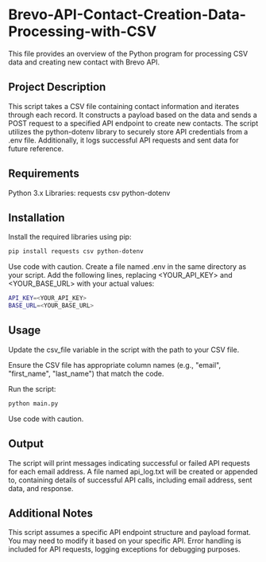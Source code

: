# Brevo-API-Contact-Creation-Data-Processing-with-CSV

This file provides an overview of the Python program for processing CSV data and creating new contact with Brevo API.

## Project Description

This script takes a CSV file containing contact information and iterates through each record. It constructs a payload based on the data and sends a POST request to a specified API endpoint to create new contacts. The script utilizes the python-dotenv library to securely store API credentials from a .env file. Additionally, it logs successful API requests and sent data for future reference.

## Requirements

Python 3.x
Libraries:
requests
csv
python-dotenv

## Installation

Install the required libraries using pip:

```bash
pip install requests csv python-dotenv
```

Use code with caution.
Create a file named .env in the same directory as your script. Add the following lines, replacing <YOUR_API_KEY> and <YOUR_BASE_URL> with your actual values:

```bash
API_KEY=<YOUR_API_KEY>
BASE_URL=<YOUR_BASE_URL>
```

## Usage

Update the csv_file variable in the script with the path to your CSV file.

Ensure the CSV file has appropriate column names (e.g., "email", "first_name", "last_name") that match the code.

Run the script:

```bash
python main.py
```
Use code with caution.

## Output

The script will print messages indicating successful or failed API requests for each email address.
A file named api_log.txt will be created or appended to, containing details of successful API calls, including email address, sent data, and response.

## Additional Notes

This script assumes a specific API endpoint structure and payload format. You may need to modify it based on your specific API.
Error handling is included for API requests, logging exceptions for debugging purposes.
